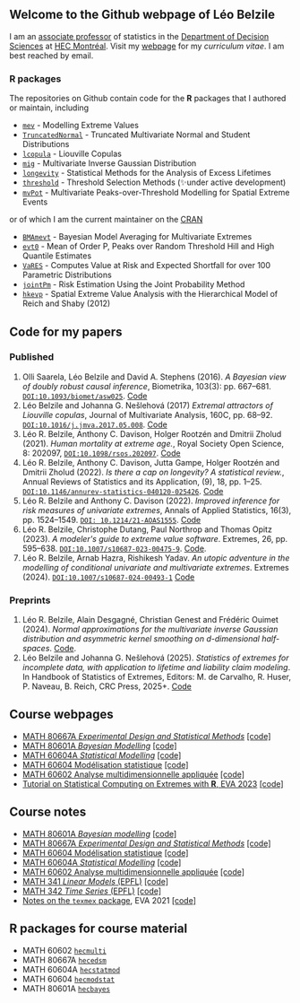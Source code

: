 ## Welcome to the Github webpage of Léo Belzile

I am an [associate professor](https://www.hec.ca/en/profs/leo.belzile.html) of statistics in the [Department of Decision Sciences](https://www.hec.ca/mqg/) at [HEC Montréal](https://www.hec.ca/). Visit my [webpage](https://lbelzile.bitbucket.io/) for my *curriculum vitae*. I am best reached by email.

### **R** packages

The repositories on Github contain code for the **R** packages that I authored or maintain, including

- [`mev`](https://github.com/lbelzile/mev) - Modelling Extreme Values
- [`TruncatedNormal`](https://github.com/lbelzile/TruncatedNormal) - Truncated Multivariate Normal and Student Distributions
- [`lcopula`](https://github.com/lbelzile/lcopula) - Liouville Copulas
- [`mig`](https://github.com/lbelzile/mig) - Multivariate Inverse Gaussian Distribution
- [`longevity`](https://github.com/lbelzile/longevity) - Statistical Methods for the Analysis of Excess Lifetimes
- [`threshold`](https://github.com/lbelzile/threshold) - Threshold Selection Methods (✨under active development)
- [`mvPot`](https://github.com/lbelzile/mvPot) - Multivariate Peaks-over-Threshold Modelling for Spatial Extreme Events

or of which I am the current maintainer on the [CRAN](https://cran.r-project.org/)
  
- [`BMAmevt`](https://github.com/lbelzile/BMAmevt) - Bayesian Model Averaging for Multivariate Extremes
- [`evt0`](https://github.com/lbelzile/evt0) - Mean of Order P, Peaks over Random Threshold Hill and High Quantile Estimates
- [`VaRES`](https://github.com/lbelzile/VaRES) - Computes Value at Risk and Expected Shortfall for over 100 Parametric Distributions
- [`jointPm`](https://github.com/lbelzile/jointPM) - Risk Estimation Using the Joint Probability Method
- [`hkevp`](https://github.com/lbelzile/hkevp) - Spatial Extreme Value Analysis with the Hierarchical Model of Reich and Shaby (2012)

## Code for my papers

### Published

1.  Olli Saarela, Léo Belzile and David A. Stephens (2016). *A Bayesian view of doubly robust causal inference*, Biometrika, 103(3): pp. 667–681. [`DOI:10.1093/biomet/asw025`](https://doi.org/10.1093/biomet/asw025). [Code](https://github.com/lbelzile/psdr)
2. Léo Belzile and Johanna G. Nešlehová (2017) *Extremal attractors of Liouville copulas*, Journal of Multivariate Analysis, 160C, pp. 68–92. [`DOI:10.1016/j.jmva.2017.05.008`](https://doi.org/10.1016/j.jmva.2017.05.008). [Code](https://github.com/lbelzile/ealc)
3. Léo R. Belzile, Anthony C. Davison, Holger Rootzén and Dmitrii Zholud (2021). *Human mortality at extreme age.*, Royal Society Open Science, 8: 202097, [`DOI:10.1098/rsos.202097`](https://doi.org/10.1098/rsos.202097). [Code](https://github.com/lbelzile/supercentenarian)
4.  Léo R. Belzile, Anthony C. Davison, Jutta Gampe, Holger Rootzén and Dmitrii Zholud (2022). *Is there a cap on longevity? A statistical review.*, Annual Reviews of Statistics and its Application, (9), 18, pp. 1–25. [`DOI:10.1146/annurev-statistics-040120-025426`](https://doi.org/10.1146/annurev-statistics-040120-025426). [Code](https://github.com/lbelzile/supercentenarian)
5.  Léo R. Belzile and Anthony C. Davison (2022). *Improved inference for risk measures of univariate extremes*, Annals of Applied Statistics, 16(3), pp. 1524–1549. [`DOI:
10.1214/21-AOAS1555`](https://doi.org/10.1214/21-AOAS1555). [Code](https://github.com/lbelzile/hoa-extremes)
6.  Léo R. Belzile, Christophe Dutang, Paul Northrop and Thomas Opitz (2023). *A modeler's guide to extreme value software*. Extremes,  26, pp. 595–638. [`DOI:10.1007/s10687-023-00475-9`](https://doi.org/10.1007/s10687-023-00475-9). [Code](https://github.com/lbelzile/Extremes-software-review).
7. Léo R. Belzile, Arnab Hazra, Rishikesh Yadav. *An utopic adventure in the modelling of conditional univariate and multivariate extremes*. Extremes (2024). [`DOI:10.1007/s10687-024-00493-1`](https://doi.org/10.1007/s10687-024-00493-1) [Code](https://github.com/lbelzile/EVA2023-data-challenge)

### Preprints

1. Léo R. Belzile, Alain Desgagné, Christian Genest and Frédéric Ouimet (2024). *Normal approximations for the multivariate inverse Gaussian distribution and asymmetric kernel smoothing on d-dimensional half-spaces*. [Code](https://github.com/lbelzile/mig-kernel).
2. Léo Belzile and Johanna G. Nešlehová (2025). *Statistics of extremes for incomplete data, with application to lifetime and liability claim modeling*. In Handbook of Statistics of Extremes, Editors: M. de Carvalho, R. Huser, P. Naveau, B. Reich, CRC Press, 2025+. [Code](https://github.com/lbelzile/Handbook-SoE-ch31)


## Course webpages

- [MATH 80667A *Experimental Design and Statistical Methods*](https://lbelzile.github.io/experimental) [[code]](https://github.com/lbelzile/experimental)
- [MATH 80601A *Bayesian Modelling*](https://lbelzile.github.io/bayesmod) [[code]](https://github.com/lbelzile/bayesmod)
- [MATH 60604A *Statistical Modelling*](https://lbelzile.github.io/statmod/) [[code]](https://github.com/lbelzile/statmod)
- [MATH 60604 Modélisation statistique](https://lbelzile.github.io/modstat/) [[code]](https://github.com/lbelzile/modstat)
- [MATH 60602 Analyse multidimensionnelle appliquée](https://lbelzile.github.io/multi/) [[code]](https://github.com/lbelzile/multi)
- [Tutorial on Statistical Computing on Extremes with **R**, EVA 2023](https://lbelzile.github.io/EVA2023-Rtutorial/) [[code]](https://github.com/lbelzile/EVA2023-Rtutorial/)

## Course notes

- [MATH 80601A *Bayesian modelling*](https://lbelzile.github.io/MATH80601A) [[code]](https://github.com/lbelzile/MATH80601A)
- [MATH 80667A *Experimental Design and Statistical Methods*](https://lbelzile.github.io/math80667a) [[code]](https://github.com/lbelzile/math80667a)
- [MATH 60604 Modélisation statistique](https://lbelzile.github.io/math60604) [[code]](https://github.com/lbelzile/math60604)
- [MATH 60604A *Statistical Modelling*](https://lbelzile.github.io/math60604a) [[code]](https://github.com/lbelzile/math60604a)
- [MATH 60602 Analyse multidimensionnelle appliquée](https://lbelzile.github.io/math60602) [[code]](https://github.com/lbelzile/math60602)
- [MATH 341 *Linear Models* (EPFL)](https://lbelzile.github.io/lineaRmodels) [[code]](https://github.com/lbelzile/lineaRmodels)
- [MATH 342 *Time Series* (EPFL)](https://lbelzile.github.io/timeseRies) [[code]](https://github.com/lbelzile/timeseRies)
- [Notes on the `texmex` package](https://lbelzile.github.io/texmexIntro/), EVA 2021 [[code]](https://github.com/lbelzile/texmexIntro)



## **R** packages for course material

- MATH 60602 [`hecmulti`](https://github.com/lbelzile/hecmulti)
- MATH 80667A [`hecedsm`](https://github.com/lbelzile/hecedsm)
- MATH 60604A [`hecstatmod`](https://github.com/lbelzile/hecstatmod)
- MATH 60604 [`hecmodstat`](https://github.com/lbelzile/hecmodstat)
- MATH 80601A [`hecbayes`](https://github.com/lbelzile/hecbayes)

<!--
**lbelzile/lbelzile** is a ✨ _special_ ✨ repository because its `README.md` (this file) appears on your GitHub profile.

Here are some ideas to get you started:

- 🔭 I’m currently working on ...
- 🌱 I’m currently learning ...
- 👯 I’m looking to collaborate on ...
- 🤔 I’m looking for help with ...
- 💬 Ask me about ...
- 📫 How to reach me: ...
- 😄 Pronouns: ...
- ⚡ Fun fact: ...
-->
